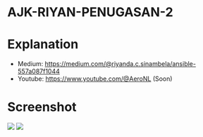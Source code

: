 # AJK-RIYAN-PENUGASAN-2

# Explanation

- Medium: https://medium.com/@riyanda.c.sinambela/ansible-557a087f1044
- Youtube: https://www.youtube.com/@AeroNL (Soon)

# Screenshot

<img src="https://media.discordapp.net/attachments/1210251261450919959/1245313955530801152/Screenshot_from_2024-05-29_16-37-35.png?ex=6685c83f&is=668476bf&hm=73d2bdfc31174e6651f442fed84e9c0322c478d5af727ef79cf8ed3278ddd12c&=&format=webp&quality=lossless&width=1079&height=607" width="auto" height="auto">

<img src="https://media.discordapp.net/attachments/1210251261450919959/1245313994139369522/Screenshot_from_2024-05-29_16-36-53.png?ex=6685c849&is=668476c9&hm=72518e772e532ee40c86e6ee48ea12ddba35de81b7219a161d8bfea1a5110094&=&format=webp&quality=lossless&width=1079&height=607" width="auto" height="auto">
